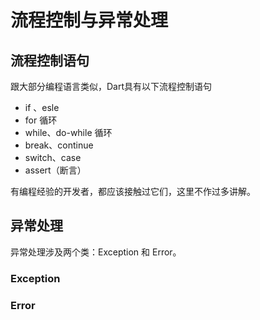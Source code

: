 # 流程控制与异常处理

## 流程控制语句

跟大部分编程语言类似，Dart具有以下流程控制语句

* if 、esle
* for 循环
* while、do-while 循环
* break、continue
* switch、case
* assert（断言）

有编程经验的开发者，都应该接触过它们，这里不作过多讲解。

## 异常处理

异常处理涉及两个类：Exception 和 Error。

### Exception

### Error



